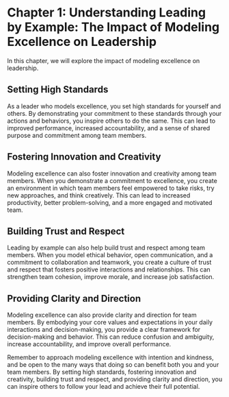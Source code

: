 Chapter 1: Understanding Leading by Example: The Impact of Modeling Excellence on Leadership
============================================================================================

In this chapter, we will explore the impact of modeling excellence on leadership.

Setting High Standards
----------------------

As a leader who models excellence, you set high standards for yourself and others. By demonstrating your commitment to these standards through your actions and behaviors, you inspire others to do the same. This can lead to improved performance, increased accountability, and a sense of shared purpose and commitment among team members.

Fostering Innovation and Creativity
-----------------------------------

Modeling excellence can also foster innovation and creativity among team members. When you demonstrate a commitment to excellence, you create an environment in which team members feel empowered to take risks, try new approaches, and think creatively. This can lead to increased productivity, better problem-solving, and a more engaged and motivated team.

Building Trust and Respect
--------------------------

Leading by example can also help build trust and respect among team members. When you model ethical behavior, open communication, and a commitment to collaboration and teamwork, you create a culture of trust and respect that fosters positive interactions and relationships. This can strengthen team cohesion, improve morale, and increase job satisfaction.

Providing Clarity and Direction
-------------------------------

Modeling excellence can also provide clarity and direction for team members. By embodying your core values and expectations in your daily interactions and decision-making, you provide a clear framework for decision-making and behavior. This can reduce confusion and ambiguity, increase accountability, and improve overall performance.

Remember to approach modeling excellence with intention and kindness, and be open to the many ways that doing so can benefit both you and your team members. By setting high standards, fostering innovation and creativity, building trust and respect, and providing clarity and direction, you can inspire others to follow your lead and achieve their full potential.


